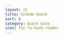 ```yaml
---
layout: it
title: Schede Quote
sort: 8
category: Quote base
icon: fas fa-book-reader
---
```

<p class="message">

</p>